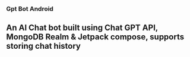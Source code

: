 ### Gpt Bot Android 
## An AI Chat bot built using Chat GPT API, MongoDB Realm & Jetpack compose, supports storing chat history
